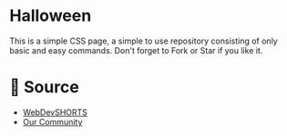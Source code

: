 # Halloween
This is a simple CSS page, a simple to use repository consisting of only basic and easy commands. Don't forget to Fork or Star if you like it. 

# 📝 Source

- <a href="https://github.com/WebDevSHORTS"> WebDevSHORTS </a>
- <a href="https://github.com/KaguwoNetwork"> Our Community </a>




